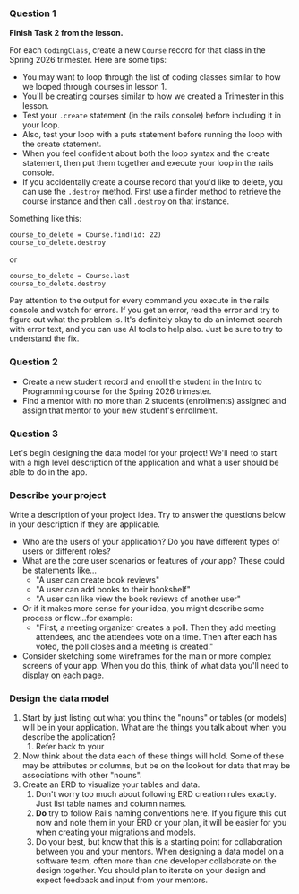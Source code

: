 ### Question 1
**Finish Task 2 from the lesson.**

For each `CodingClass`, create a new `Course` record for that class in the Spring 2026 trimester. Here are some tips:
- You may want to loop through the list of coding classes similar to how we looped through courses in lesson 1. 
- You'll be creating courses similar to how we created a Trimester in this lesson.
- Test your `.create` statement (in the rails console) before including it in your loop.
- Also, test your loop with a puts statement before running the loop with the create statement.
- When you feel confident about both the loop syntax and the create statement, then put them together and execute your loop in the rails console.
- If you accidentally create a course record that you'd like to delete, you can use the `.destroy` method. First use a finder method to retrieve the course instance and then call `.destroy` on that instance.

Something like this:
```
course_to_delete = Course.find(id: 22)
course_to_delete.destroy
```
or 
```
course_to_delete = Course.last
course_to_delete.destroy
```

Pay attention to the output for every command you execute in the rails console and watch for errors. If you get an error, read the error and try to figure out what the problem is. It's definitely okay to do an internet search with error text, and you can use AI tools to help also. Just be sure to try to understand the fix.

### Question 2
- Create a new student record and enroll the student in the Intro to Programming course for the Spring 2026 trimester.
- Find a mentor with no more than 2 students (enrollments) assigned and assign that mentor to your new student's enrollment.

### Question 3
Let's begin designing the data model for your project! We'll need to start with a high level description of the application and what a user should be able to do in the app.

### Describe your project 
Write a description of your project idea. Try to answer the questions below in your description if they are applicable. 
- Who are the users of your application? Do you have different types of users or different roles?
- What are the core user scenarios or features of your app? These could be statements like... 
   - "A user can create book reviews"
   - "A user can add books to their bookshelf"
   - "A user can like view the book reviews of another user"
- Or if it makes more sense for your idea, you might describe some process or flow...for example:
   - "First, a meeting organizer creates a poll. Then they add meeting attendees, and the attendees vote on a time. Then after each has voted, the poll closes and a meeting is created."
- Consider sketching some wireframes for the main or more complex screens of your app. When you do this, think of what data you'll need to display on each page. 

### Design the data model
1. Start by just listing out what you think the "nouns" or tables (or models) will be in your application. What are the things you talk about when you describe the application?
   1. Refer back to your
2. Now think about the data each of these things will hold. Some of these may be attributes or columns, but be on the lookout for data that may be associations with other "nouns".
3. Create an ERD to visualize your tables and data.
    1. Don't worry too much about following ERD creation rules exactly. Just list table names and column names.
    2. **Do** try to follow Rails naming conventions here. If you figure this out now and note them in your ERD or your plan, it will be easier for you when creating your migrations and models.
    3. Do your best, but know that this is a starting point for collaboration between you and your mentors. When designing a data model on a software team, often more than one developer collaborate on the design together. You should plan to iterate on your design and expect feedback and input from your mentors.

